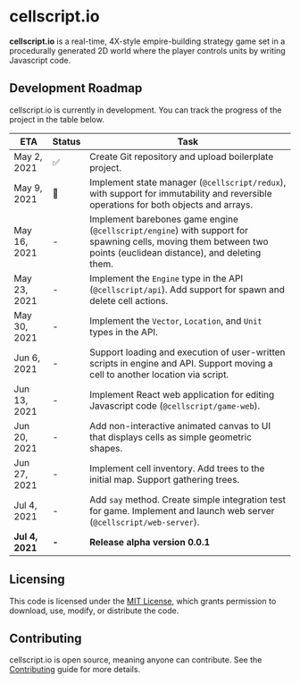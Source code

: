 # cellscript.io
**cellscript.io** is a real-time, 4X-style empire-building strategy game set in a procedurally generated 2D world where the player controls units by writing Javascript code.

## Development Roadmap
cellscript.io is currently in development. You can track the progress of the project in the table below.

|ETA|Status|Task|
|---|---|---|
|May 2, 2021|✅|Create Git repository and upload boilerplate project.
|May 9, 2021|🚧|Implement state manager (`@cellscript/redux`), with support for immutability and reversible operations for both objects and arrays.
|May 16, 2021|-|Implement barebones game engine (`@cellscript/engine`) with support for spawning cells, moving them between two points (euclidean distance), and deleting them.
|May 23, 2021|-|Implement the `Engine` type in the API (`@cellscript/api`). Add support for spawn and delete cell actions.
|May 30, 2021|-|Implement the `Vector`, `Location`, and `Unit` types in the API.
|Jun 6, 2021|-|Support loading and execution of user-written scripts in engine and API. Support moving a cell to another location via script.
|Jun 13, 2021|-|Implement React web application for editing Javascript code (`@cellscript/game-web`).
|Jun 20, 2021|-|Add non-interactive animated canvas to UI that displays cells as simple geometric shapes.
|Jun 27, 2021|-|Implement cell inventory. Add trees to the initial map. Support gathering trees. 
|Jul 4, 2021|-|Add `say` method. Create simple integration test for game. Implement and launch web server (`@cellscript/web-server`).
|**Jul 4, 2021**|**-**|**Release alpha version 0.0.1**

## Licensing
This code is licensed under the [MIT License](./LICENSE), which grants permission to download, use, modify, or distribute the code.

## Contributing
cellscript.io is open source, meaning anyone can contribute. See the [Contributing](docs/contributing.md) guide for more details.
